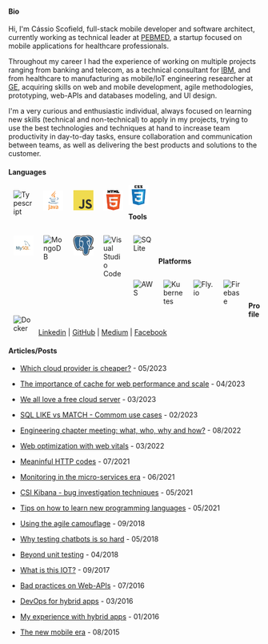 #### Bio

Hi, I'm Cássio Scofield, full-stack mobile developer and software architect, currently working as technical leader at [PEBMED](https://whitebook.pebmed.com.br/planos "PEBMED Whitebook Website"), a startup focused on mobile applications for healthcare professionals.

Throughout my career I had the experience of working on multiple projects ranging from banking and telecom, as a technical consultant for [IBM](https://www.ibm.com/ "IBM"), and from healthcare to manufacturing as mobile/IoT engineering researcher at [GE](https://www.ge.com/ "General Electric"), acquiring skills on web and mobile development, agile methodologies, prototyping, web-APIs and databases modeling, and UI design.

I'm a very curious and enthusiastic individual, always focused on learning new skills (technical and non-technical) to apply in my projects, trying to use the best technologies and techniques at hand to increase team productivity in day-to-day tasks, ensure collaboration and communication between teams, as well as delivering the best products and solutions to the customer.


#### Languages  

[<img align="left" alt="Typescript" width="40px" style="margin: 10px" src="https://github.com/cassioscofield/cassioscofield/assets/3845827/a8276276-6d49-4512-b45b-9cc2f9ef4ce3" />](https://en.wikipedia.org/wiki/TypeScript)
[<img align="left" alt="Java" width="40px" style="margin: 10px" src="https://raw.githubusercontent.com/github/explore/80688e429a7d4ef2fca1e82350fe8e3517d3494d/topics/java/java.png" />](https://en.wikipedia.org/wiki/Java_(programming_language))
[<img align="left" alt="JavaScript" width="40px" style="margin: 10px" src="https://raw.githubusercontent.com/github/explore/80688e429a7d4ef2fca1e82350fe8e3517d3494d/topics/javascript/javascript.png" />](https://en.wikipedia.org/wiki/JavaScript)
[<img align="left" alt="HTML5" width="40px" style="margin: 10px" src="https://raw.githubusercontent.com/github/explore/80688e429a7d4ef2fca1e82350fe8e3517d3494d/topics/html/html.png" />](https://en.wikipedia.org/wiki/HTML)
[<img align="left" alt="CSS3" width="40px" src="https://raw.githubusercontent.com/github/explore/80688e429a7d4ef2fca1e82350fe8e3517d3494d/topics/css/css.png" />](https://en.wikipedia.org/wiki/CSS)

<br/><br/>
  
  
#### Tools  

[<img align="left" alt="MySQL" width="40px" style="margin: 10px" src="https://raw.githubusercontent.com/github/explore/80688e429a7d4ef2fca1e82350fe8e3517d3494d/topics/mysql/mysql.png" />](https://en.wikipedia.org/wiki/MySQL)
[<img align="left" alt="MongoDB" width="40px" style="margin: 10px" src="https://dashboard.absam.io/img/mongo_db.png" />](https://en.wikipedia.org/wiki/MongoDB)
[<img align="left" alt="PostgreSQL" width="40px" style="margin: 10px" src="https://raw.githubusercontent.com/github/explore/80688e429a7d4ef2fca1e82350fe8e3517d3494d/topics/postgresql/postgresql.png" />](https://en.wikipedia.org/wiki/PostgreSQL)
[<img align="left" alt="Visual Studio Code" width="40px" style="margin: 10px" src="https://github.com/cassioscofield/cassioscofield/assets/3845827/97920123-328f-4634-add2-24fa3d0b2be0" />](https://en.wikipedia.org/wiki/Redis)
[<img align="left" alt="SQLite" width="40px" style="margin: 10px" src="https://github.com/cassioscofield/cassioscofield/assets/3845827/b4126b76-dcdd-43fe-94da-92b21246346b" />](https://en.wikipedia.org/wiki/SQLite)

<br/><br/>

#### Platforms  

[<img align="left" alt="AWS" width="40px" style="margin: 10px" src="https://github.com/cassioscofield/cassioscofield/assets/3845827/da7de55f-de68-4659-a7c1-e82bf8f94daa" />](https://en.wikipedia.org/wiki/Amazon_Web_Services)
[<img align="left" alt="Kubernetes" width="40px" style="margin: 10px" src="https://upload.wikimedia.org/wikipedia/commons/thumb/3/39/Kubernetes_logo_without_workmark.svg/1280px-Kubernetes_logo_without_workmark.svg.png" />](https://en.wikipedia.org/wiki/Kubernetes)
[<img align="left" alt="Fly.io" width="40px" style="margin: 10px" src="https://github.com/cassioscofield/cassioscofield/assets/3845827/952b15e1-d639-4ddc-927e-e4e4cf04ae74" />](https://fly.io/)
[<img align="left" alt="Firebase" width="40px" style="margin: 10px" src="https://github.com/cassioscofield/cassioscofield/assets/3845827/e6bc7b88-e501-4057-8ff8-ae94c56ffd5c" />](https://en.wikipedia.org/wiki/Firebase)
[<img align="left" alt="Docker" width="40px" style="margin: 10px" src="https://img.icons8.com/color/452/docker.png" />](https://en.wikipedia.org/wiki/Docker_(software))


<br/><br/>


#### Profile

[Linkedin](https://www.linkedin.com/in/cassioscofield/ "Linkedin Profile")  | [GitHub](https://github.com/cassioscofield/ "Linkedin Profile") | [Medium](https://cassioscofield.medium.com/ "Medium Profile") | [Facebook](https://www.facebook.com/cassioscofield "Facebook Profile")


#### Articles/Posts

- [Which cloud provider is cheaper?](https://www.linkedin.com/pulse/which-cloud-provider-cheaper-c%25C3%25A1ssio-scofield/) - 05/2023
  
- [The importance of cache for web performance and scale](https://www.linkedin.com/pulse/importance-cache-web-performance-scale-c%25C3%25A1ssio-scofield/?trackingId=H9zXQeeqTay%2FMH9jorrHtA%3D%3D) - 04/2023

- [We all love a free cloud server](https://www.linkedin.com/pulse/we-all-love-free-cloud-server-c%25C3%25A1ssio-scofield/?trackingId=5JjidqrIRXGDGFY%2B5pEWCQ%3D%3D) - 03/2023

- [SQL LIKE vs MATCH - Commom use cases](https://www.linkedin.com/pulse/sql-like-vs-match-casos-de-uso-c%25C3%25A1ssio-scofield/?trackingId=3Z9odxgsH0NfTm2%2B1DEkow%3D%3D) - 02/2023

- [Engineering chapter meeting: what, who, why and how?](https://www.linkedin.com/pulse/engineering-chapter-meeting-what-hwho-why-how-c%C3%A1ssio-scofield/) - 08/2022

- [Web optimization with web vitals](https://www.linkedin.com/pulse/web-vitals-e-otimiza%C3%A7%C3%A3o-de-p%C3%A1ginas-c%C3%A1ssio-scofield/) - 03/2022

- [Meaninful HTTP codes](https://www.linkedin.com/pulse/c%25C3%25B3digos-http-com-prop%25C3%25B3sito-c%25C3%25A1ssio-scofield/?trackingId=RnSBuCTxSuG8R76%2F3CnmIw%3D%3D) - 07/2021

- [Monitoring in the micro-services era](https://www.linkedin.com/pulse/monitoring-observability-micro-services-era-c%C3%A1ssio-scofield/) - 06/2021

- [CSI Kibana - bug investigation techniques](https://www.linkedin.com/pulse/csi-kibana-investiga%C3%A7%C3%A3o-de-bug-c%C3%A1ssio-scofield/) - 05/2021

- [Tips on how to learn new programming languages](https://www.linkedin.com/pulse/5-dicas-para-aprender-uma-nova-linguagem-de-c%C3%A1ssio-scofield/) - 05/2021

- [Using the agile camouflage](https://www.linkedin.com/pulse/usando-camuflagem-agile-c%C3%A1ssio-scofield/) - 09/2018

- [Why testing chatbots is so hard](https://www.linkedin.com/pulse/porque-testar-um-chatbot-%C3%A9-t%C3%A3o-dif%C3%ADcil-c%C3%A1ssio-scofield/) - 05/2018

- [Beyond unit testing](https://www.linkedin.com/pulse/testes-automatizados-al%C3%A9m-dos-unit%C3%A1rios-c%C3%A1ssio-scofield/) - 04/2018

- [What is this IOT?](https://www.linkedin.com/pulse/o-que-%C3%A9-essa-tal-de-internet-das-coisas-c%C3%A1ssio-scofield/) - 09/2017

- [Bad practices on Web-APIs](https://www.linkedin.com/pulse/m%C3%A1s-pr%C3%A1ticas-em-apis-http-c%C3%A1ssio-scofield/) - 07/2016

- [DevOps for hybrid apps](https://www.linkedin.com/pulse/devops-para-aplicativos-h%C3%ADbridos-c%C3%A1ssio-scofield/) - 03/2016

- [My experience with hybrid apps](https://www.linkedin.com/pulse/minha-experi%C3%AAncia-com-desenvolvimento-h%C3%ADbrido-c%C3%A1ssio-scofield/) - 01/2016

- [The new mobile era](https://www.linkedin.com/pulse/nova-era-do-mobile-c%C3%A1ssio-scofield/) - 08/2015
 

